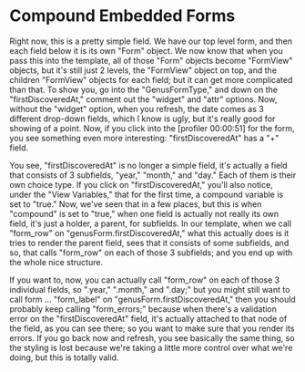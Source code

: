 # Compound Embedded Forms

Right now, this is a pretty simple field. We have our top level form, and then each field below it is its own "Form" object. We now know that when you pass this into the template, all of those "Form" objects become "FormView" objects, but it's still just 2 levels, the "FormView" object on top, and the children "FormView" objects for each field; but it can get more complicated than that. To show you, go into the "GenusFormType," and down on the "firstDiscoveredAt," comment out the "widget" and "attr" options. Now, without the "widget" option, when you refresh, the date comes as 3 different drop-down fields, which I know is ugly, but it's really good for showing of a point. Now, if you click into the [profiler 00:00:51] for the form, you see something even more interesting: "firstDiscoveredAt" has a "+" field.

You see, "firstDiscoveredAt" is no longer a simple field, it's actually a field that consists of 3 subfields, "year," "month," and "day." Each of them is their own choice type. If you click on "firstDiscoveredAt," you'll also notice, under the "View Variables," that for the first time, a compound variable is set to "true." Now, we've seen that in a few places, but this is when "compound" is set to "true," when one field is actually not really its own field, it's just a holder, a parent, for subfields. In our template, when we call "form_row" on "genusForm.firstDiscoveredAt," what this actually does is it tries to render the parent field, sees that it consists of some subfields, and so, that calls "form_row" on each of those 3 subfields; and you end up with the whole nice structure.

If you want to, now, you can actually call "form_row" on each of those 3 individual fields, so ".year," ".month," and ".day;" but you might still want to call form ... "form_label" on "genusForm.firstDiscoveredAt," then you should probably keep calling "form_errors;" because when there's a validation error on the "firstDiscoveredAt" field, it's actually attached to that node of the field, as you can see there; so you want to make sure that you render its errors. If you go back now and refresh, you see basically the same thing, so the styling is lost because we're taking a little more control over what we're doing, but this is totally valid.
